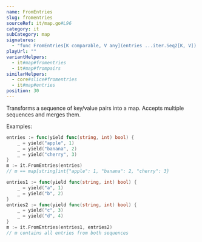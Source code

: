 ```yaml
---
name: FromEntries
slug: fromentries
sourceRef: it/map.go#L96
category: it
subCategory: map
signatures:
  - "func FromEntries[K comparable, V any](entries ...iter.Seq2[K, V]) map[K]V"
playUrl: ""
variantHelpers:
  - it#map#fromentries
  - it#map#frompairs
similarHelpers:
  - core#slice#fromentries
  - it#map#entries
position: 30
---
```


Transforms a sequence of key/value pairs into a map. Accepts multiple sequences and merges them.

Examples:

```go
entries := func(yield func(string, int) bool) {
    _ = yield("apple", 1)
    _ = yield("banana", 2)
    _ = yield("cherry", 3)
}
m := it.FromEntries(entries)
// m == map[string]int{"apple": 1, "banana": 2, "cherry": 3}
```

```go
entries1 := func(yield func(string, int) bool) {
    _ = yield("a", 1)
    _ = yield("b", 2)
}
entries2 := func(yield func(string, int) bool) {
    _ = yield("c", 3)
    _ = yield("d", 4)
}
m := it.FromEntries(entries1, entries2)
// m contains all entries from both sequences
```